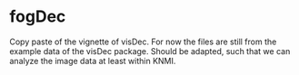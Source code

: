 # fogDec

Copy paste of the vignette of visDec. For now the files are still from the example data of the visDec package. Should be adapted, such that we can analyze the image data at least within KNMI.
